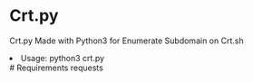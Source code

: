 # Crt.py
Crt.py Made with Python3 for Enumerate Subdomain on Crt.sh
  <li> Usage: python3 crt.py <domain> </li>
# Requirements
  requests
